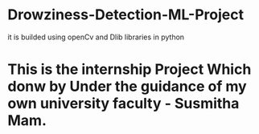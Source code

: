 # Drowziness-Detection-ML-Project
it is builded using openCv and Dlib libraries in python

 # This is the internship Project Which donw by Under the guidance of my own university faculty - Susmitha Mam.
